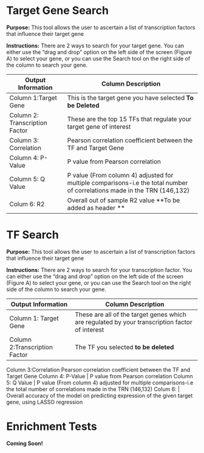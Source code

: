 # Target Gene Search

**Purpose:** This tool allows the user to ascertain a list of transcription factors that influence their target gene

**Instructions:** There are 2 ways to search for your target gene. You can either use the “drag and drop” option on the left side of the screen (Figure A) to select your gene, or you can use the Search tool on the right side of the column to search your gene.

Output Information | Column	Description
------------ | -------------
Column 1:Target Gene	 |  This is the target gene you have selected **To be Deleted**
Column 2: Transcription Factor | 	These are the top 15 TFs that regulate your target gene of interest
Column 3: Correlation | 	Pearson correlation coefficient between the TF and Target Gene
Column 4: P-Value	 | P value from Pearson correlation
Column 5: Q Value | 	P value (From column 4) adjusted for multiple comparisons-i.e the total number of correlations made in the TRN (146,132) 
Colum 6: R2	 | Overall out of sample R2 value **To be added as header **

# TF Search
**Purpose:** This tool allows the user to ascertain a list of transcription factors that influence their target gene

**Instructions:** There are 2 ways to search for your transcription factor. You can either use the “drag and drop” option on the left side of the screen (Figure A) to select your gene, or you can use the Search tool on the right side of the column to search your gene.

Output Information | Column	Description
------------ | -------------
Column 1: Target Gene	 | These are all of the target genes which are regulated by your transcription factor of interest
Column 2:Transcription Factor  | The TF you selected **to be deleted**
Column 3:Correlation	Pearson correlation coefficient between the TF and Target Gene
Column 4: P-Value | P value from Pearson correlation
Column 5: Q Value | P value (From column 4) adjusted for multiple comparisons-i.e the total number of correlations made in the TRN (146,132) 
Colum 6: | Overall accuracy of the model on predicting expression of the given target gene, using LASSO regression

# Enrichment Tests

**Coming Soon!**

